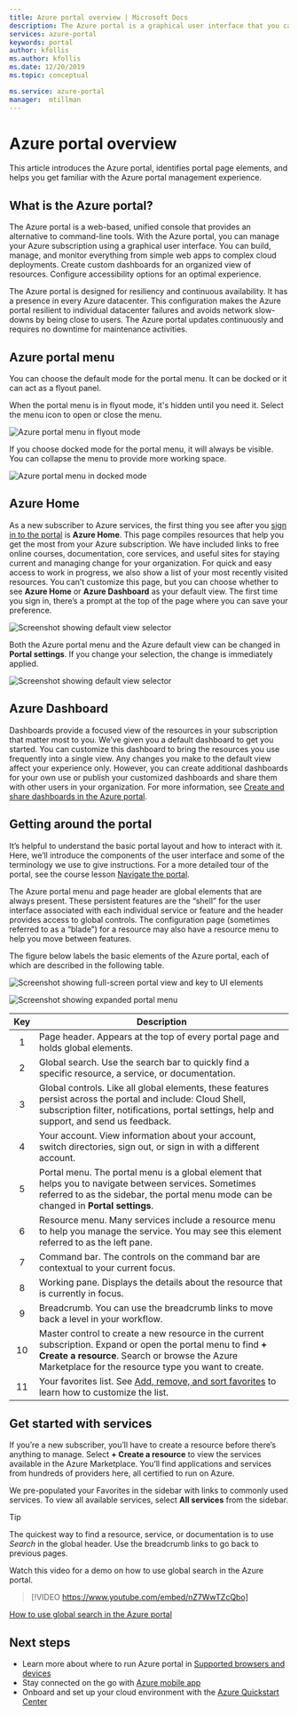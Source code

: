 ```yaml
---
title: Azure portal overview | Microsoft Docs 
description: The Azure portal is a graphical user interface that you can use to manage your Azure services. Learn how to navigate and find resources in the Azure portal.
services: azure-portal
keywords: portal
author: kfollis
ms.author: kfollis
ms.date: 12/20/2019
ms.topic: conceptual

ms.service: azure-portal
manager:  mtillman
---
```

# Azure portal overview

This article introduces the Azure portal, identifies portal page elements, and helps you get familiar with the Azure portal management experience.

## What is the Azure portal?

The Azure portal is a web-based, unified console that provides an alternative to command-line tools. With the Azure portal, you can manage your Azure subscription using a graphical user interface. You can build, manage, and monitor everything from simple web apps to complex cloud deployments. Create custom dashboards for an organized view of resources. Configure accessibility options for an optimal experience.

The Azure portal is designed for resiliency and continuous availability. It has a presence in every Azure datacenter. This configuration makes the Azure portal resilient to individual datacenter failures and avoids network slow-downs by being close to users. The Azure portal updates continuously and requires no downtime for maintenance activities.

## Azure portal menu

You can choose the default mode for the portal menu. It can be docked or it can act as a flyout panel.

When the portal menu is in flyout mode, it's hidden until you need it. Select the menu icon to open or close the menu.

![Azure portal menu in flyout mode](./media/azure-portal-overview/azure-portal-overview-portal-menu-flyout.png)

If you choose docked mode for the portal menu, it will always be visible. You can collapse the menu to provide more working space.

![Azure portal menu in docked mode](./media/azure-portal-overview/azure-portal-overview-portal-menu-expandcollapse.png)

## Azure Home

As a new subscriber to Azure services, the first thing you see after you [sign in to the portal](https://portal.azure.com) is **Azure Home**. This page compiles resources that help you get the most from your Azure subscription. We have included links to free online courses, documentation, core services, and useful sites for staying current and managing change for your organization. For quick and easy access to work in progress, we also show a list of your most recently visited resources. You can’t customize this page, but you can choose whether to see **Azure Home** or **Azure Dashboard** as your default view. The first time you sign in, there’s a prompt at the top of the page where you can save your preference.

![Screenshot showing default view selector](./media/azure-portal-overview/azure-portal-default-view.png)

Both the Azure portal menu and the Azure default view can be changed in **Portal settings**. If you change your selection, the change is immediately applied.

![Screenshot showing default view selector](./media/azure-portal-overview/azure-portal-overview-portal-settings-menu-home.png)

## Azure Dashboard

Dashboards provide a focused view of the resources in your subscription that matter most to you. We’ve given you a default dashboard to get you started. You can customize this dashboard to bring the resources you use frequently into a single view. Any changes you make to the default view affect your experience only. However, you can create additional dashboards for your own use or publish your customized dashboards and share them with other users in your organization. For more information, see [Create and share dashboards in the Azure portal](../azure-portal/azure-portal-dashboards.md).

## Getting around the portal

It’s helpful to understand the basic portal layout and how to interact with it. Here, we’ll introduce the components of the user interface and some of the terminology we use to give instructions. For a more detailed tour of the portal, see the course lesson [Navigate the portal](https://docs.microsoft.com/learn/modules/tour-azure-portal/3-navigate-the-portal).

The Azure portal menu and page header are global elements that are always present. These persistent features are the “shell” for the user interface associated with each individual service or feature and the header provides access to global controls. The configuration page (sometimes referred to as a “blade”) for a resource may also have a resource menu to help you move between features.

The figure below labels the basic elements of the Azure portal, each of which are described in the following table.

![Screenshot showing full-screen portal view and key to UI elements](./media/azure-portal-overview/azure-portal-overview-portal-callouts.png)

![Screenshot showing expanded portal menu](./media/azure-portal-overview/azure-portal-overview-portal-menu-callouts.png)

|Key|Description
|:---:|---|
|1|Page header. Appears at the top of every portal page and holds global elements.|
|2| Global search. Use the search bar to quickly find a specific resource, a service, or documentation.|
|3|Global controls. Like all global elements, these features persist across the portal and include: Cloud Shell, subscription filter, notifications, portal settings, help and support, and send us feedback.|
|4|Your account. View information about your account, switch directories, sign out, or sign in with a different account.|
|5|Portal menu. The portal menu is a global element that helps you to navigate between services. Sometimes referred to as the sidebar, the portal menu mode can be changed in **Portal settings**.|
|6|Resource menu. Many services include a resource menu to help you manage the service. You may see this element referred to as the left pane.|
|7|Command bar. The controls on the command bar are contextual to your current focus.|
|8|Working pane.  Displays the details about the resource that is currently in focus.|
|9|Breadcrumb. You can use the breadcrumb links to move back a level in your workflow.|
|10|Master control to create a new resource in the current subscription. Expand or open the portal menu to find **+ Create a resource**. Search or browse the Azure Marketplace for the resource type you want to create.|
|11|Your favorites list. See [Add, remove, and sort favorites](../azure-portal/azure-portal-add-remove-sort-favorites.md) to learn how to customize the list.|

## Get started with services

If you’re a new subscriber, you’ll have to create a resource before there’s anything to manage. Select **+ Create a resource** to view the services available in the Azure Marketplace. You’ll find applications and services from hundreds of providers here, all certified to run on Azure.

We pre-populated your Favorites in the sidebar with links to commonly used services.  To view all available services, select **All services** from the sidebar.

> [!TIP]
> The quickest way to find a resource, service, or documentation is to use *Search* in the global header. Use the breadcrumb links to go back to previous pages.
>
Watch this video for a demo on how to use global search in the Azure portal.


> [!VIDEO https://www.youtube.com/embed/nZ7WwTZcQbo]

[How to use global search in the Azure portal](https://www.youtube.com/watch?v=nZ7WwTZcQbo)

## Next steps

* Learn more about where to run Azure portal in [Supported browsers and devices](../azure-portal/azure-portal-supported-browsers-devices.md)
* Stay connected on the go with [Azure mobile app](https://azure.microsoft.com/features/azure-portal/mobile-app/)
* Onboard and set up your cloud environment with the [Azure Quickstart Center](../azure-portal/azure-portal-quickstart-center.md)
